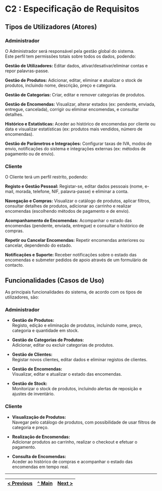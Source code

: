 # C2 : Especificação de Requisitos


## Tipos de Utilizadores (Atores)

### Administrador

O Administrador será responsável pela gestão global do sistema.  
Este perfil tem permissões totais sobre todos os dados, podendo:

**Gestão de Utilizadores:** Editar dados, ativar/desativar/eliminar contas e repor palavras-passe.

**Gestão de Produtos:** Adicionar, editar, eliminar e atualizar o stock de produtos, incluindo nome, descrição, preço e categoria.

**Gestão de Categorias:** Criar, editar e remover categorias de produtos.

**Gestão de Encomendas:** Visualizar, alterar estados (ex: pendente, enviada, entregue, cancelada), corrigir ou eliminar encomendas, e consultar detalhes.

**Histórico e Estatísticas:** Aceder ao histórico de encomendas por cliente ou data e visualizar estatísticas (ex: produtos mais vendidos, número de encomendas).

**Gestão de Parâmetros e Integrações:** Configurar taxas de IVA, modos de envio, notificações do sistema e integrações externas (ex: métodos de pagamento ou de envio).


### Cliente

O Cliente terá um perfil restrito, podendo:

**Registo e Gestão Pessoal:** Registar-se, editar dados pessoais (nome, e-mail, morada, telefone, NIF, palavra-passe) e eliminar a conta.

**Navegação e Compras:** Visualizar o catálogo de produtos, aplicar filtros, consultar detalhes de produtos, adicionar ao carrinho e realizar encomendas (escolhendo métodos de pagamento e de envio).

**Acompanhamento de Encomendas:** Acompanhar o estado das encomendas (pendente, enviada, entregue) e consultar o histórico de compras.

**Repetir ou Cancelar Encomendas:** Repetir encomendas anteriores ou cancelar, dependendo do estado.

**Notificações e Suporte:** Receber notificações sobre o estado das encomendas e submeter pedidos de apoio através de um formulário de contacto.


## Funcionalidades (Casos de Uso)

As principais funcionalidades do sistema, de acordo com os tipos de utilizadores, são:

### Administrador

- **Gestão de Produtos:**  
  Registo, edição e eliminação de produtos, incluindo nome, preço, categoria e quantidade em stock.

- **Gestão de Categorias de Produtos:**  
  Adicionar, editar ou excluir categorias de produtos.

- **Gestão de Clientes:**  
  Registar novos clientes, editar dados e eliminar registos de clientes.

- **Gestão de Encomendas:**  
  Visualizar, editar e atualizar o estado das encomendas.

- **Gestão de Stock:**  
  Monitorizar o stock de produtos, incluindo alertas de reposição e ajustes de inventário.


### Cliente

- **Visualização de Produtos:**  
  Navegar pelo catálogo de produtos, com possibilidade de usar filtros de categoria e preço.

- **Realização de Encomendas:**  
  Adicionar produtos ao carrinho, realizar o checkout e efetuar o pagamento.

- **Consulta de Encomendas:**  
  Aceder ao histórico de compras e acompanhar o estado das encomendas em tempo real.



---
[< Previous](rei01.md) | [^ Main](/../../) | [Next >](rei03.md)
:--- | :---: | ---: 
